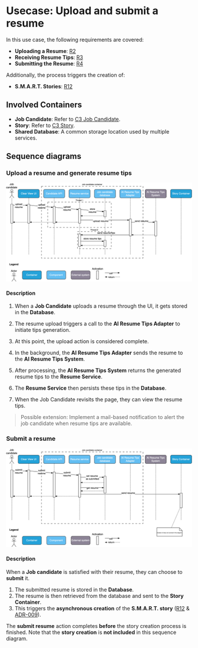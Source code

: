 # Usecase: Upload and submit a resume

In this use case, the following requirements are covered:

- **Uploading a Resume**: [R2](/Requirements/requirements-and-assumptions.md)
- **Receiving Resume Tips**: [R3](/Requirements/requirements-and-assumptions.md)
- **Submitting the Resume**: [R4](/Requirements/requirements-and-assumptions.md)

Additionally, the process triggers the creation of:

- **S.M.A.R.T. Stories**: [R12](/Requirements/requirements-and-assumptions.md)

## Involved Containers
- **Job Candidate**: Refer to [C3 Job Candidate](/C4/C3-components-job-candidate.md).
- **Story**: Refer to [C3 Story](/C4/C3-components-story.md).
- **Shared Database**: A common storage location used by multiple services.

## Sequence diagrams

### Upload a resume and generate resume tips
![Upload a resume](/UseCases/images/upload-a-resume.png)


#### Description
1. When a **Job Candidate** uploads a resume through the UI, it gets stored in the **Database**.
2. The resume upload triggers a call to the **AI Resume Tips Adapter** to initiate tips generation.
3. At this point, the upload action is considered complete.

4. In the background, the **AI Resume Tips Adapter** sends the resume to the **AI Resume Tips System**.
5. After processing, the **AI Resume Tips System** returns the generated resume tips to the **Resume Service**.
6. The **Resume Service** then persists these tips in the **Database**.

7. When the Job Candidate revisits the page, they can view the resume tips.

> Possible extension: Implement a mail-based notification to alert the job candidate when resume tips are available.


### Submit a resume
![Submit a resume](/UseCases/images/submit-a-resume.png)

#### Description
When a **Job candidate** is satisfied with their resume, they can choose to **submit** it.

1. The submitted resume is stored in the **Database**.
2. The resume is then retrieved from the database and sent to the **Story Container**.
3. This triggers the **asynchronous creation** of the **S.M.A.R.T. story** ([R12](/Requirements/requirements-and-assumptions.md) & [ADR-009](/ADR/ADR-009-creation-of-story-as-own-microservice.md)).

The **submit resume** action completes **before** the story creation process is finished. Note that the **story creation** is **not included** in this sequence diagram.
